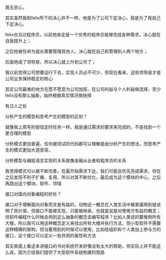 我无忠心，

其实虽然我和felix所下的决心并不一样，他是为了公司下定决心，我是为了我自己下定决心。

felix也当过程序员，以前他肯定是一个优秀的程序员能够完成各种需求，决心就在自我提升上；

之后他被任命为组长需要管理其他人，决心就在自己和管理别人两个地方；

后面他成了领导层，所以决心就上升到公司了；

我以前觉得公司想要运行下去，实现人员必不可少，但现在看来，这些领导层才是公司业务保持稳定的核心

其实公司最难的地方在愿不愿意为公司加班，在公司利益与个人利益做选择，至少felix没有那么抽象，始终根据真实情况做抉择

有过人之处

分析产生的模型和思考产生的模型的区别？

就像我上周写的授信定时任务一样，我是通过需求的要求来完成的，不是找到一个更合理的模型

分析模式更加普遍，任何被测试的代码都可以理解是由分析产生的想法，而思考产生的模式更加大道至简，

分析模型与编程语言实现的关系就像金融从业者和程序员的关系

我觉得模式可以被不断完善，在最开始需求下达，我们可能会优先完成需求，但在之后发现不利于扩展、复用，所以对其不断优化，最后成为这个模块的中心，之后再跳出这个模块、软件、领域

接口对面向对象编程的好处？

接口对于理解面向对象而言是有益的，动物这一概念在人类生活中被普遍用到就说明了其价值，但接口不能被实现，只能被继承，也就是说是对使用方有益的概念；但软件编程什么时候会用到这么抽象的概念去编写程序？比如人类说的要推倒所有大楼，所以我可以用这种概念定义来找出所有大楼并执行方法，但小型软件不需要这种精确的架构，但当要用到的时候可以使用，比如给组织和个人类加上参与方的接口，这个接口可以定义一些共用的属性和方法

其实表面上看这本讲接口的书对系统开发好像没有太大的帮助，但实际上并不能这么说，因为它给我们提供了大型软件系统构建的思路